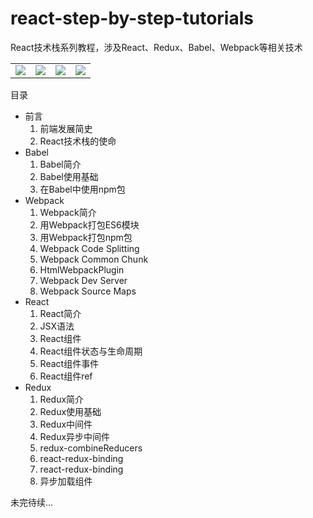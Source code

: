 # react-step-by-step-tutorials
React技术栈系列教程，涉及React、Redux、Babel、Webpack等相关技术

<table width="100%" border="0">
    <tbody>
        <tr>
            <td width="25%" border="0">
                <a href="https://github.com/facebook/react">
                    <img src="https://github.com/iSpring/react-step-by-step-tutorials/blob/master/logos/React2.png" />
                </a>                
            </td>
            <td width="25%" border="0">
                <img src="https://github.com/iSpring/react-step-by-step-tutorials/blob/master/logos/Babel.png" />
            </td>
            <td width="25%" border="0">
                <img src="https://github.com/iSpring/react-step-by-step-tutorials/blob/master/logos/Redux3.png" />
            </td>
            <td width="25%" border="0">
                <img src="https://github.com/iSpring/react-step-by-step-tutorials/blob/master/logos/Webpack1.png" />
            </td>
        </tr>
    </tbody>
</table>

目录

- 前言
  1. 前端发展简史
  2. React技术栈的使命
- Babel
  1. Babel简介
  2. Babel使用基础
  3. 在Babel中使用npm包
- Webpack
  1. Webpack简介
  2. 用Webpack打包ES6模块
  3. 用Webpack打包npm包
  2. Webpack Code Splitting
  3. Webpack Common Chunk
  4. HtmlWebpackPlugin
  5. Webpack Dev Server
  6. Webpack Source Maps
- React
  1. React简介
  2. JSX语法
  3. React组件
  4. React组件状态与生命周期
  5. React组件事件
  6. React组件ref
- Redux
  1. Redux简介
  2. Redux使用基础
  2. Redux中间件
  3. Redux异步中间件
  4. redux-combineReducers
  5. react-redux-binding
  6. react-redux-binding
  7. 异步加载组件

未完待续...